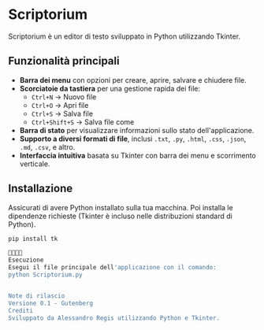 # Scriptorium

Scriptorium è un editor di testo sviluppato in Python utilizzando Tkinter.

## Funzionalità principali

- **Barra dei menu** con opzioni per creare, aprire, salvare e chiudere file.
- **Scorciatoie da tastiera** per una gestione rapida dei file:
  - `Ctrl+N` → Nuovo file
  - `Ctrl+O` → Apri file
  - `Ctrl+S` → Salva file
  - `Ctrl+Shift+S` → Salva file come
- **Barra di stato** per visualizzare informazioni sullo stato dell'applicazione.
- **Supporto a diversi formati di file**, inclusi `.txt`, `.py`, `.html`, `.css`, `.json`, `.md`, `.csv`, e altro.
- **Interfaccia intuitiva** basata su Tkinter con barra dei menu e scorrimento verticale.

## Installazione

Assicurati di avere Python installato sulla tua macchina. Poi installa le dipendenze richieste (Tkinter è incluso nelle distribuzioni standard di Python).

```sh
pip install tk


Esecuzione
Esegui il file principale dell'applicazione con il comando:
python Scriptorium.py


Note di rilascio
Versione 0.1 - Gutenberg
Crediti
Sviluppato da Alessandro Regis utilizzando Python e Tkinter.
